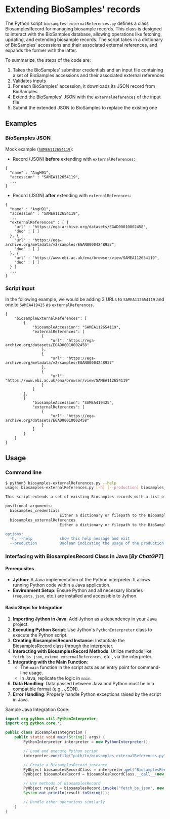 # Extending BioSamples' records
The Python script ``biosamples-externalReferences.py`` defines a class BiosamplesRecord for managing biosample records. This class is designed to interact with the BioSamples database, allowing operations like fetching, updating, and extending biosample records.
The script takes in a dictionary of BioSamples' accessions and their associated external references, and expands the former with the latter.


To summarize, the steps of the code are:
1. Takes the BioSamples' submitter credentials and an input file containing a set of BioSamples accessions and their associated external references
  1. Validates inputs
1. For each BioSamples' accession, it downloads its JSON record from BioSamples
1. Extend the BioSamples' JSON with the ``externalReferences`` of the input file
1. Submit the extended JSON to BioSamples to replace the existing one

## Examples
### BioSamples JSON
Mock example ([``SAMEA112654119``](https://www.ebi.ac.uk/biosamples/samples/SAMEA112654119)):
- Record (JSON) **before** extending with ``externalReferences``:
````
{
  "name" : "AngH91",
  "accession" : "SAMEA112654119",
  ...
}
````
- Record (JSON) **after** extending with ``externalReferences``:
````
{
  "name" : "AngH91",
  "accession" : "SAMEA112654119",
  ...
  "externalReferences" : [ {
    "url" : "https://ega-archive.org/datasets/EGAD00010002458",
    "duo" : [ ]
  }, {
    "url" : "https://ega-archive.org/metadata/v2/samples/EGAN00004248937",
    "duo" : [ ]
  }, {
    "url" : "https://www.ebi.ac.uk/ena/browser/view/SAMEA112654119",
    "duo" : [ ]
  } ]
  ...
}
````
### Script input
In the following example, we would be adding 3 URLs to ``SAMEA112654119`` and one to ``SAMEA419425`` as ``externalReferences``.
````
{
    "biosampleExternalReferences": [
        {
            "biosampleAccession": "SAMEA112654119",
            "externalReferences": [
                {
                    "url": "https://ega-archive.org/datasets/EGAD00010002458"
                },
                {
                    "url": "https://ega-archive.org/metadata/v2/samples/EGAN00004248937"
                },
                {
                    "url": "https://www.ebi.ac.uk/ena/browser/view/SAMEA112654119"
                }
            ]
        },
        {
            "biosampleAccession": "SAMEA419425",
            "externalReferences": [
                {
                    "url": "https://ega-archive.org/datasets/EGAD00010002458"
                }
            ]
        }
    ]
}
````
## Usage
### Command line
````bash
$ python3 biosamples-externalReferences.py --help
usage: biosamples-externalReferences.py [-h] [--production] biosamples_credentials biosamples_externalReferences

This script extends a set of existing Biosamples records with a list of provided external references.

positional arguments:
  biosamples_credentials
                        Either a dictionary or filepath to the BioSamples credentials.
  biosamples_externalReferences
                        Either a dictionary or filepath to the BioSamples' accessions mapping with external references.

options:
  -h, --help            show this help message and exit
  --production          Boolean indicating the usage of the production environment of BioSamples. If not present, the development instance will be used.
````
### Interfacing with BiosamplesRecord Class in Java [_By ChatGPT_]
#### Prerequisites
- **Jython**: A Java implementation of the Python interpreter. It allows running Python code within a Java application.
- **Environment Setup**: Ensure Python and all necessary libraries (``requests``, ``json``, etc.) are installed and accessible to Jython.

#### Basic Steps for Integration
1. **Importing Jython in Java**: Add Jython as a dependency in your Java project.
1. **Executing Python Script**: Use Jython's ``PythonInterpreter`` class to execute the Python script.
1. **Creating BiosamplesRecord Instance**: Instantiate the BiosamplesRecord class through the interpreter.
1. **Interacting with BiosamplesRecord Methods**: Utilize methods like ``fetch_bs_json``, ``extend_externalReferences``, etc., via the interpreter.
1. **Integrating with the Main Function**:
   - The ``main`` function in the script acts as an entry point for command-line usage.
   - In Java, replicate the logic in ``main``.
1. **Data Handling**: Data passed between Java and Python must be in a compatible format (e.g., JSON).
1. **Error Handling**: Properly handle Python exceptions raised by the script in Java.

Sample Java Integration Code:
````java
import org.python.util.PythonInterpreter;
import org.python.core.*;

public class BiosamplesIntegration {
    public static void main(String[] args) {
        PythonInterpreter interpreter = new PythonInterpreter();

        // Load and execute Python script
        interpreter.execfile("path/to/biosamples-externalReferences.py");

        // Create a BiosamplesRecord instance
        PyObject biosamplesRecordClass = interpreter.get("BiosamplesRecord");
        PyObject biosamplesRecord = biosamplesRecordClass.__call__(new PyString("SAMPLE_ACCESSSION"));

        // Use methods of BiosamplesRecord
        PyObject result = biosamplesRecord.invoke("fetch_bs_json", new PyString("biosamples_endpoint"));
        System.out.println(result.toString());

        // Handle other operations similarly
    }
}
````